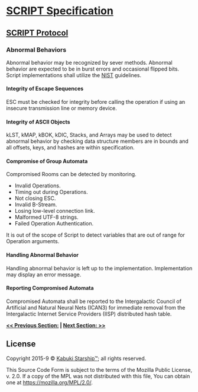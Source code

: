 # [SCRIPT Specification](../)

## [SCRIPT Protocol]()

### Abnormal Behaviors

Abnormal behavior may be recognized by sever methods. Abnormal behavior are expected to be in burst errors and occasional flipped bits. Script implementations shall utilize the [NIST](https://www.nist.gov/) guidelines.

#### Integrity of Escape Sequences

ESC must be checked for integrity before calling the operation if using an insecure transmission line or memory device.

#### Integrity of ASCII Objects

kLST, kMAP, kBOK, kDIC, Stacks, and Arrays may be used to detect abnormal behavior by checking data structure members are in bounds and all offsets, keys, and hashes are within specification.

#### Compromise of Group Automata

Compromised Rooms can be detected by monitoring.

* Invalid Operations.
* Timing out during Operations.
* Not closing ESC.
* Invalid B-Stream.
* Losing low-level connection link.
* Malformed UTF-8 strings.
* Failed Operation Authentication.

It is out of the scope of Script to detect variables that are out of range for Operation arguments.

#### Handling Abnormal Behavior

Handling abnormal behavior is left up to the implementation. Implementation may display an error message.

#### Reporting Compromised Automata

Compromised Automata shall be reported to the Intergalactic Council of Artificial and Natural Neural Nets (ICAN3) for immediate removal from the Intergalactic Internet Service Providers (IISP) distributed hash table.

**[<< Previous Section:](./) | [Next Section: >>](./)**

## License

Copyright 2015-9 © [Kabuki Starship™](https://kabukistarship.com); all rights reserved.

This Source Code Form is subject to the terms of the Mozilla Public License, v. 2.0. If a copy of the MPL was not distributed with this file, You can obtain one at <https://mozilla.org/MPL/2.0/>.
